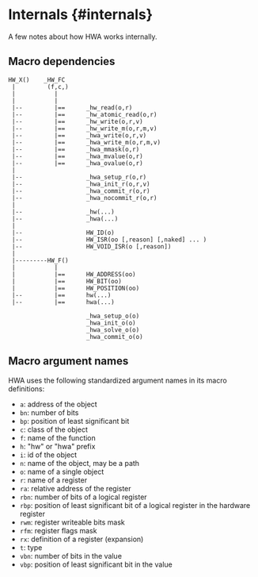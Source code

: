
Internals {#internals}
=========

A few notes about how HWA works internally.


Macro dependencies
------------------

    HW_X()    _HW_FC
     |         (f,c,)
     |           |
     |           |
     |--         |==      _hw_read(o,r)
     |--         |==      _hw_atomic_read(o,r)
     |--         |==      _hw_write(o,r,v)
     |--         |==      _hw_write_m(o,r,m,v)
     |--         |==      _hwa_write(o,r,v)
     |--         |==      _hwa_write_m(o,r,m,v)
     |--         |==      _hwa_mmask(o,r)
     |--         |==      _hwa_mvalue(o,r)
     |--         |==      _hwa_ovalue(o,r)
     |
     |--                  _hwa_setup_r(o,r)
     |--                  _hwa_init_r(o,r,v)
     |--                  _hwa_commit_r(o,r)
     |--                  _hwa_nocommit_r(o,r)
     |
     |--                  _hw(...)
     |--                  _hwa(...)
     |
     |--                  HW_ID(o)
     |--                  HW_ISR(oo [,reason] [,naked] ... )
     |--                  HW_VOID_ISR(o [,reason])
     |
     |---------HW_F()
     |           |
     |           |==      HW_ADDRESS(oo)
     |           |==      HW_BIT(oo)
     |           |==      HW_POSITION(oo)
     |--         |==      hw(...)
     |--         |==      hwa(...)

                          _hwa_setup_o(o)
                          _hwa_init_o(o)
                          _hwa_solve_o(o)
                          _hwa_commit_o(o)



Macro argument names
--------------------

HWA uses the following standardized argument names in its macro definitions:

 * `a`: address of the object
 * `bn`: number of bits
 * `bp`: position of least significant bit
 * `c`: class of the object
 * `f`: name of the function
 * `h`: "hw" or "hwa" prefix
 * `i`: id of the object
 * `n`: name of the object, may be a path
 * `o`: name of a single object
 * `r`: name of a register
 * `ra`: relative address of the register 
 * `rbn`: number of bits of a logical register
 * `rbp`: position of least significant bit of a logical register in the
          hardware register
 * `rwm`: register writeable bits mask
 * `rfm`: register flags mask
 * `rx`: definition of a register (expansion)
 * `t`: type
 * `vbn`: number of bits in the value
 * `vbp`: position of least significant bit in the value
